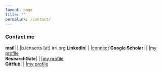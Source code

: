 ```yaml
---
layout: page
title: ""
permalink: /contact/
---
```


### Contact me

**mail**| | |b.lenaerts [at] irri.org
**LinkedIn**| | |[connect](https://www.linkedin.com/in/bertlenaerts) 
**Google Scholar**| | |[my profile](https://scholar.google.be/citations?user=RP4y7_8AAAAJ&hl=nl)   
**ResearchGate**| | |[my profile](https://www.researchgate.net/profile/Bert_Lenaerts/publications)   
**GitHub**| | |[my profile](https://github.com/BertLenaerts) 
